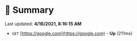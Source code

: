 # 📖 Summary
Last updated: **4/16/2021, 8:16:15 AM**

- `GET` [https://google.com](https://google.com) - **Up** (211ms)
